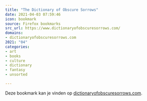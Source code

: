 ```yaml
---
title: "The Dictionary of Obscure Sorrows"
date: 2021-04-03 07:59:46
icon: bookmark
source: Firefox bookmarks
src_url: https://www.dictionaryofobscuresorrows.com/
domains:
- dictionaryofobscuresorrows.com
2021: "04"
categories:
- art
- books
- culture
- dictionary
- fantasy
- unsorted

---
```

Deze bookmark kan je vinden op [dictionaryofobscuresorrows.com](https://www.dictionaryofobscuresorrows.com/).
